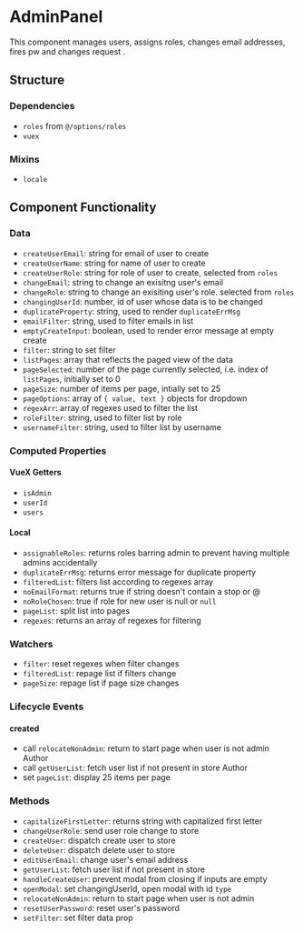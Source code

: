 AdminPanel
===============

This component manages users, assigns roles, changes email addresses, fires pw and changes request .

## Structure

### Dependencies

- `roles` from `@/options/roles`
- `vuex`

### Mixins
- `locale`

Component Functionality
---------
### Data
- `createUserEmail`: string for email of user to create
- `createUserName`: string for name of user to create
- `createUserRole`: string for role of user to create, selected from `roles`
- `changeEmail`: string to change an exisitng user's email
- `changeRole`: string to change an exisiting user's role. selected from `roles`
- `changingUserId`: number, id of user whose data is to be changed
- `duplicateProperty`: string, used to render `duplicateErrMsg`
- `emailFilter`: string, used to filter emails in list
- `emptyCreateInput`: boolean, used to render error message at empty create
- `filter`: string to set filter
- `listPages`: array that reflects the paged view of the data
- `pageSelected`: number of the page currently selected, i.e. index of `listPages`, initially set to 0
- `pageSize`: number of items per page, intially set to 25
- `pageOptions`: array of `{ value, text }` objects for dropdown
- `regexArr`: array of regexes used to filter the list
- `roleFilter`: string, used to filter list by role
- `usernameFilter`: string, used to filter list by username


### Computed Properties
#### VueX Getters
- `isAdmin`
- `userId`
- `users`

#### Local
- `assignableRoles`: returns roles barring admin to prevent having multiple admins accidentally
- `duplicateErrMsg`: returns error message for duplicate property
- `filteredList`: filters list according to regexes array
- `noEmailFormat`: returns true if string doesn't contain a stop or @
- `noRoleChosen`: true if role for new user is null or `null`
- `pageList`: split list into pages
- `regexes`: returns an array of regexes for filtering

### Watchers
- `filter`: reset regexes when filter changes
- `filteredList`: repage list if filters change
- `pageSize`: repage list if page size changes 

### Lifecycle Events
#### created
- call `relocateNonAdmin`: return to start page when user is not admin Author
- call `getUserList`: fetch user list if not present in store Author
- set `pageList`: display 25 items per page

### Methods
- `capitalizeFirstLetter`: returns string with capitalized first letter
- `changeUserRole`: send user role change to store
- `createUser`: dispatch create user to store
- `deleteUser`: dispatch delete user to store
- `editUserEmail`: change user's email address
- `getUserList`: fetch user list if not present in store
- `handleCreateUser`: prevent modal from closing if inputs are empty
- `openModal`: set changingUserId, open modal with id `type`
- `relocateNonAdmin`: return to start page when user is not admin
- `resetUserPassword`: reset user's password
- `setFilter`: set filter data prop
